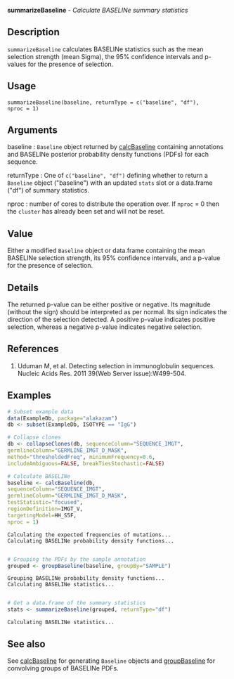 **summarizeBaseline** - *Calculate BASELINe summary statistics*

Description
--------------------

`summarizeBaseline` calculates BASELINe statistics such as the mean selection 
strength (mean Sigma), the 95% confidence intervals and p-values for the presence of
selection.


Usage
--------------------
```
summarizeBaseline(baseline, returnType = c("baseline", "df"),
nproc = 1)
```

Arguments
-------------------

baseline
:   `Baseline` object returned by [calcBaseline](calcBaseline.md) containing 
annotations and BASELINe posterior probability density functions 
(PDFs) for each sequence.

returnType
:   One of `c("baseline", "df")` defining whether
to return a `Baseline` object ("baseline") with an updated
`stats` slot or a data.frame ("df") of summary statistics.

nproc
:   number of cores to distribute the operation over. If 
`nproc` = 0 then the `cluster` has already been
set and will not be reset.




Value
-------------------

Either a modified `Baseline` object or data.frame containing the 
mean BASELINe selection strength, its 95% confidence intervals, and 
a p-value for the presence of selection.


Details
-------------------

The returned p-value can be either positive or negative. Its magnitude 
(without the sign) should be interpreted as per normal. Its sign indicates 
the direction of the selection detected. A positive p-value indicates positive
selection, whereas a negative p-value indicates negative selection.


References
-------------------


1. Uduman M, et al. Detecting selection in immunoglobulin sequences. 
Nucleic Acids Res. 2011 39(Web Server issue):W499-504.




Examples
-------------------

```R
# Subset example data
data(ExampleDb, package="alakazam")
db <- subset(ExampleDb, ISOTYPE == "IgG")

# Collapse clones
db <- collapseClones(db, sequenceColumn="SEQUENCE_IMGT",
germlineColumn="GERMLINE_IMGT_D_MASK",
method="thresholdedFreq", minimumFrequency=0.6,
includeAmbiguous=FALSE, breakTiesStochastic=FALSE)

# Calculate BASELINe
baseline <- calcBaseline(db, 
sequenceColumn="SEQUENCE_IMGT",
germlineColumn="GERMLINE_IMGT_D_MASK", 
testStatistic="focused",
regionDefinition=IMGT_V,
targetingModel=HH_S5F,
nproc = 1)

```


```
Calculating the expected frequencies of mutations...
Calculating BASELINe probability density functions...

```


```R

# Grouping the PDFs by the sample annotation
grouped <- groupBaseline(baseline, groupBy="SAMPLE")

```


```
Grouping BASELINe probability density functions...
Calculating BASELINe statistics...

```


```R

# Get a data.frame of the summary statistics
stats <- summarizeBaseline(grouped, returnType="df")
```


```
Calculating BASELINe statistics...

```



See also
-------------------

See [calcBaseline](calcBaseline.md) for generating `Baseline` objects and
[groupBaseline](groupBaseline.md) for convolving groups of BASELINe PDFs.



